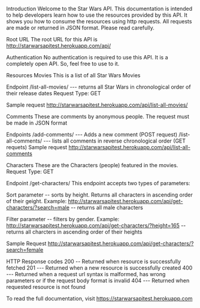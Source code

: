 Introduction
Welcome to the Star Wars API. This documentation is intended to help developers learn how to use the resources provided by this API. It shows you how to consume the resources using http requests. All requests are made or returned in JSON format. 
Please read carefully.

Root URL
The root URL for this API is http://starwarsapitest.herokuapp.com/api/

Authentication
No authentication is required to use this API. It is a completely open API. So, feel free to use to it.

Resources
Movies
This is a list of all Star Wars Movies

Endpoint
/list-all-movies/ --- returns all Star Wars in chronological order of their release dates
Request Type: GET

Sample request
http://starwarsapitest.herokuapp.com/api/list-all-movies/


Comments
These are comments by anonymous people. The request must be made in JSON format

Endpoints
/add-comments/ --- Adds a new comment (POST request)
/list-all-comments/ --- lists all comments in reverse chronological order (GET requets)
Sample request
http://starwarsapitest.herokuapp.com/api/list-all-comments


Characters
These are the Characters (people) featured in the movies.
Request Type: GET

Endpoint
/get-characters/
This endpoint accepts two types of parameters:

Sort parameter -- sorts by height. Returns all characters in ascending order of their geight.
Example: http://starwarsapitest.herokuapp.com/api/get-characters/?search=male -- returns all male characters

Filter parameter -- filters by gender.
Example: http://starwarsapitest.herokuapp.com/api/get-characters/?height=165 -- returns all charcters in ascending order of their heights

Sample Request
http://starwarsapitest.herokuapp.com/api/get-characters/?search=female


HTTP Response codes
200 -- Returned when resource is successfully fetched
201 --- Returned when a new resource is successfully created
400 --- Returned when a request url syntax is malformed, has wrong parameters or if the request body format is invalid
404 --- Returned when requested resource is not found


To read the full documentation, visit https://starwarsapitest.herokuapp.com
